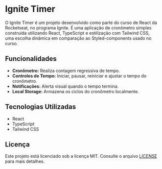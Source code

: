 # Ignite Timer

O Ignite Timer é um projeto desenvolvido como parte do curso de React da Rocketseat, no programa Ignite. É uma aplicação de cronômetro simples construída utilizando React, TypeScript e estilização com Tailwind CSS, uma escolha dinâmica em comparação ao Styled-components usado no curso.

## Funcionalidades

- **Cronômetro:** Realiza contagem regressiva de tempo.
- **Controles de Tempo:** Iniciar, pausar, reiniciar e ajustar o tempo do cronômetro.
- **Notificações:** Alerta visual quando o tempo termina.
- **Local Storage:** Armazena os ciclos do cronômetro localmente.

## Tecnologias Utilizadas

- React
- TypeScript
- Tailwind CSS

## Licença

Este projeto está licenciado sob a licença MIT. Consulte o arquivo [LICENSE](LICENSE) para mais detalhes.
